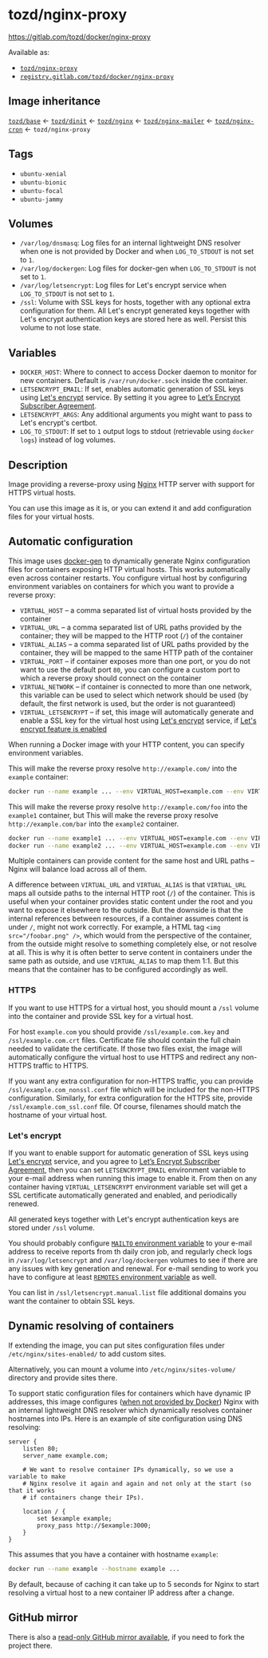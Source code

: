 # tozd/nginx-proxy

<https://gitlab.com/tozd/docker/nginx-proxy>

Available as:

- [`tozd/nginx-proxy`](https://hub.docker.com/r/tozd/nginx-proxy)
- [`registry.gitlab.com/tozd/docker/nginx-proxy`](https://gitlab.com/tozd/docker/nginx-proxy/container_registry)

## Image inheritance

[`tozd/base`](https://gitlab.com/tozd/docker/base) ← [`tozd/dinit`](https://gitlab.com/tozd/docker/dinit) ← [`tozd/nginx`](https://gitlab.com/tozd/docker/nginx) ← [`tozd/nginx-mailer`](https://gitlab.com/tozd/docker/nginx-mailer) ← [`tozd/nginx-cron`](https://gitlab.com/tozd/docker/nginx-cron) ← `tozd/nginx-proxy`

## Tags

- `ubuntu-xenial`
- `ubuntu-bionic`
- `ubuntu-focal`
- `ubuntu-jammy`

## Volumes

- `/var/log/dnsmasq`: Log files for an internal lightweight DNS resolver when one is not provided by Docker and when `LOG_TO_STDOUT` is not set to `1`.
- `/var/log/dockergen`: Log files for docker-gen when `LOG_TO_STDOUT` is not set to `1`.
- `/var/log/letsencrypt`: Log files for Let's encrypt service when `LOG_TO_STDOUT` is not set to `1`.
- `/ssl`: Volume with SSL keys for hosts, together with any optional extra configuration for them. All Let's encrypt generated keys together with Let's encrypt authentication keys are stored here as well. Persist this volume to not lose state.

## Variables

- `DOCKER_HOST`: Where to connect to access Docker daemon to monitor for new containers. Default is `/var/run/docker.sock` inside the container.
- `LETSENCRYPT_EMAIL`: If set, enables automatic generation of SSL keys using [Let's encrypt](https://letsencrypt.org/) service. By setting it you agree to [Let’s Encrypt Subscriber Agreement](https://letsencrypt.org/repository/).
- `LETSENCRYPT_ARGS`: Any additional arguments you might want to pass to Let's encrypt's certbot.
- `LOG_TO_STDOUT`: If set to `1` output logs to stdout (retrievable using `docker logs`) instead of log volumes.

## Description

Image providing a reverse-proxy using [Nginx](http://nginx.org) HTTP server with support for HTTPS virtual hosts.

You can use this image as it is, or you can extend it and add configuration files for your virtual hosts.

## Automatic configuration

This image uses [docker-gen](https://github.com/jwilder/docker-gen) to dynamically generate Nginx configuration files
for containers exposing HTTP virtual hosts. This works automatically even across container restarts. You configure
virtual host by configuring environment variables on containers for which you want to provide a reverse proxy:

- `VIRTUAL_HOST` – a comma separated list of virtual hosts provided by the container
- `VIRTUAL_URL` – a comma separated list of URL paths provided by the container; they will be mapped to the HTTP
  root (`/`) of the container
- `VIRTUAL_ALIAS` – a comma separated list of URL paths provided by the container, they will be mapped to the same
  HTTP path of the container
- `VIRTUAL_PORT` – if container exposes more than one port, or you do not want to use the default port `80`, you can
  configure a custom port to which a reverse proxy should connect on the container
- `VIRTUAL_NETWORK` – if container is connected to more than one network, this variable can be used to select which
  network should be used (by default, the first network is used, but the order is not guaranteed)
- `VIRTUAL_LETSENCRYPT` – if set, this image will automatically generate and enable a SSL key for the virtual host
  using [Let's encrypt](https://letsencrypt.org/) service, if [Let's encrypt feature is enabled](#lets-encrypt)

When running a Docker image with your HTTP content, you can specify environment variables.

This will make the reverse proxy resolve `http://example.com/` into the `example` container:

```bash
docker run --name example ... --env VIRTUAL_HOST=example.com --env VIRTUAL_URL=/ ...
```

This will make the reverse proxy resolve `http://example.com/foo` into the `example1` container, but
This will make the reverse proxy resolve `http://example.com/bar` into the `example2` container.

```bash
docker run --name example1 ... --env VIRTUAL_HOST=example.com --env VIRTUAL_URL=/foo ...
docker run --name example2 ... --env VIRTUAL_HOST=example.com --env VIRTUAL_URL=/bar ...
```

Multiple containers can provide content for the same host and URL paths – Nginx will balance load across all of them.

A difference between `VIRTUAL_URL` and `VIRTUAL_ALIAS` is that `VIRTUAL_URL` maps all outside paths to the internal HTTP root
(`/`) of the container. This is useful when your container provides static content under the root and you want to
expose it elsewhere to the outside. But the downside is that the internal references between resources, if a container
assumes content is under `/`, might not work correctly. For example, a HTML tag `<img src="/foobar.png" />`, which
would from the perspective of the container, from the outside might resolve to something completely else, or not resolve
at all. This is why it is often better to serve content in containers under the same path as outside, and use
`VIRTUAL_ALIAS` to map them 1:1. But this means that the container has to be configured accordingly as well.

### HTTPS

If you want to use HTTPS for a virtual host, you should mount a `/ssl` volume into the container and provide
SSL key for a virtual host.

For host `example.com` you should provide `/ssl/example.com.key` and `/ssl/example.com.crt`
files. Certificate file should contain the full chain needed to validate the certificate.
If those two files exist, the image will automatically configure the virtual host to use HTTPS and redirect any
non-HTTPS traffic to HTTPS.

If you want any extra configuration for non-HTTPS traffic, you can provide `/ssl/example.com_nonssl.conf` file which
will be included for the non-HTTPS configuration. Similarly, for extra configuration for the HTTPS site, provide
`/ssl/example.com_ssl.conf` file. Of course, filenames should match the hostname of your virtual host.

### Let's encrypt

If you want to enable support for automatic generation of SSL keys using [Let's encrypt](https://letsencrypt.org/)
service, and you agree to [Let’s Encrypt Subscriber Agreement](https://letsencrypt.org/repository/), then you
can set `LETSENCRYPT_EMAIL` environment variable to your e-mail address when running this image to enable it. From then
on any container having `VIRTUAL_LETSENCRYPT` environment variable set will get a SSL certificate automatically
generated and enabled, and periodically renewed.

All generated keys together with Let's encrypt authentication keys are stored under `/ssl` volume.

You should probably configure [`MAILTO` environment variable](https://gitlab.com/tozd/docker/nginx-cron) to your e-mail
address to receive reports from th daily cron job, and regularly check logs in `/var/log/letsencrypt` and
`/var/log/dockergen` volumes to see if there are any issues with key generation and renewal.
For e-mail sending to work you have to configure at least [`REMOTES` environment variable](https://gitlab.com/tozd/docker/nginx-mailer)
as well.

You can list in `/ssl/letsencrypt.manual.list` file additional domains you want the container to obtain SSL keys.

## Dynamic resolving of containers

If extending the image, you can put sites configuration files under `/etc/nginx/sites-enabled/` to add custom sites.

Alternatively, you can mount a volume into `/etc/nginx/sites-volume/` directory and provide sites there.

To support static configuration files for containers which have dynamic IP addresses, this image configures
([when not provided by Docker](https://docs.docker.com/engine/userguide/networking/configure-dns/))
Nginx with an internal lightweight DNS resolver which dynamically resolves container hostnames into IPs.
Here is an example of site configuration using DNS resolving:

```
server {
    listen 80;
    server_name example.com;

    # We want to resolve container IPs dynamically, so we use a variable to make
    # Nginx resolve it again and again and not only at the start (so that it works
    # if containers change their IPs).

    location / {
        set $example example;
        proxy_pass http://$example:3000;
    }
}
```

This assumes that you have a container with hostname `example`:

```bash
docker run --name example --hostname example ...
```

By default, because of caching it can take up to 5 seconds for Nginx to start resolving a virtual host to a new
container IP address after a change.

## GitHub mirror

There is also a [read-only GitHub mirror available](https://github.com/tozd/docker-nginx-proxy),
if you need to fork the project there.
